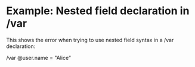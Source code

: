 # Example: Nested field declaration in /var

This shows the error when trying to use nested field syntax in a /var declaration:

/var @user.name = "Alice"